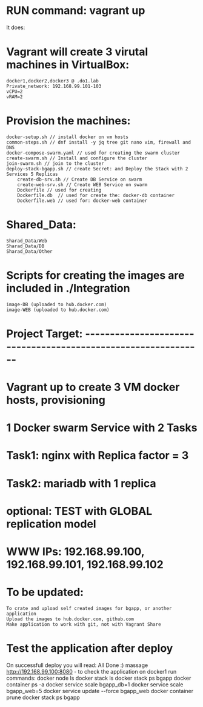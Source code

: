 # RUN command: vagrant up
It does:

# Vagrant will create 3 virutal machines in VirtualBox:
	docker1,docker2,docker3 @ .do1.lab
	Private_network: 192.168.99.101-103
	vCPU=2
	vRAM=2
	
# Provision the machines:
	docker-setup.sh // install docker on vm hosts
	common-steps.sh // dnf install -y jq tree git nano vim, firewall and DNS
	docker-compose-swarm.yaml // used for creating the swarm cluster
	create-swarm.sh // Install and configure the cluster
	join-swarm.sh // join to the cluster
	deploy-stack-bgapp.sh // create Secret: and Deploy the Stack with 2 Services 5 Replicas
		create-db-srv.sh // Create DB Service on swarm
		create-web-srv.sh // Create WEB Service on swarm
		Dockerfile // used for creating 
		Dockerfile.db  // used for create the: docker-db container
		Dockerfile.web // used for: docker-web container

# Shared_Data:
	Sharad_Data/Web
	Sharad_Data/DB
	Sharad_Data/Other

# Scripts for creating the images are included in ./Integration
	image-DB (uploaded to hub.docker.com)
	image-WEB (uploaded to hub.docker.com)
	
# Project Target: --------------------------------------------------------------
#	Vagrant up to create 3 VM docker hosts, provisioning
#	1 Docker swarm Service with 2 Tasks
#		Task1: nginx with Replica factor = 3
#		Task2: mariadb with 1 replica
#		optional: TEST with GLOBAL replication model
#	WWW IPs: 192.168.99.100, 192.168.99.101, 192.168.99.102

# To be updated:
	To crate and upload self created images for bgapp, or another application
	Upload the images to hub.docker.com, github.com
	Make application to work with git, not with Vagrant Share

# Test the application after deploy
On successfull deploy you will read: All Done :) massage
http://192.168.99.100:8080 - to check the application
on docker1 run commands:
docker node ls
docker stack ls
docker stack ps bgapp
docker container ps -a
docker service scale bgapp_db=1
docker service scale bgapp_web=5
docker service update --force bgapp_web
docker container prune
docker stack ps bgapp